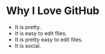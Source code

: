 # Why I Love GitHub

* It is pretty.
* It is easy to edit files.
* It is pretty easy to edit files.
* It is social.